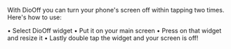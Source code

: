 With DioOff you can turn your phone's screen off within tapping two times. Here's how to use:


• Select DioOff widget
• Put it on your main screen
• Press on that widget and resize it
• Lastly double tap the widget and your screen is off!

